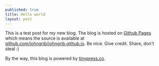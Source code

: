 ```yaml
---
published: true
title: Hello world
layout: post
---
```

This is a test post for my new blog. The blog is hosted on [Github Pages](http://pages.github.com/) which means the source is available at [github.com/johngrib/johngrib.github.io](http://github.com/johngrib/johngrib.github.io). Be nice. Give credit. Share, don't steal :)

By the way, this blog is powered by [tinypress.co](https://tinypress.co).
